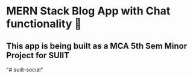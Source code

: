 # MERN Stack Blog App with Chat functionality 📑
## This app is being built as a MCA 5th Sem Minor Project for SUIIT
"# suiit-social" 
